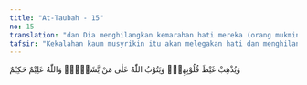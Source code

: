 ```yaml
---
title: "At-Taubah - 15"
no: 15
translation: "dan Dia menghilangkan kemarahan hati mereka (orang mukmin). Dan Allah menerima tobat orang yang Dia kehendaki. Allah Maha Mengetahui, Mahabijaksana."
tafsir: "Kekalahan kaum musyrikin itu akan melegakan hati dan menghilangkan kesedihan orang-orang mukmin yang banyak menderita siksaan dan penganiayaan dari kaum musyrik selama ini, karena mereka tidak mampu membela diri di Mekah dan tidak mampu pindah ke Medinah atau ke tempat lain yang aman. \n\nSelanjutnya pada akhir ayat ini diterangkan bahwa Allah menerima tobat orang-orang yang dikehendaki-Nya dan Allah Maha Mengetahui dan Mahabijaksana. Ayat ini memberi isyarat bahwa kaum musyrikin banyak yang telah bertobat dan Allah telah menerima tobat mereka. Mereka menjadi orang-orang beriman kepada Allah dan Rasul-Nya dan pembela agama Islam yang tangguh. Allah yang Maha mengatur hamba-Nya dan mengatur kepentingan perkembangan agama-Nya di kemudian hari."
---
```


وَيُذْهِبْ غَيْظَ قُلُوْبِهِمْۗ وَيَتُوْبُ اللّٰهُ عَلٰى مَنْ يَّشَاۤءُۗ وَاللّٰهُ عَلِيْمٌ حَكِيْمٌ 
